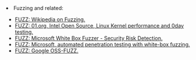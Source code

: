 <html>
<body>

<li>Fuzzing and related:</li>
	<ul>
		<li><a href="https://en.wikipedia.org/wiki/Fuzzing">FUZZ: Wikipedia on Fuzzing.</a></li>
		<li><a href="https://01.org/lkp/documentation/0-day-test-service">FUZZ: 01.org, Intel Open Source, Linux Kernel performance and 0day testing.</a></li>
		<li><a href="https://www.microsoft.com/en-us/security-risk-detection/">FUZZ: Microsoft White Box Fuzzer - Security Risk Detection.</a></li>
		<li><a href="https://msdn.microsoft.com/en-us/library/cc162782.aspx">FUZZ: Microsoft, automated penetration testing with white-box fuzzing.</a></li>
		<li><a href="https://github.com/google/oss-fuzz">FUZZ: Google OSS-FUZZ.</a></li>
	</ul>
  </body>
  </html>
